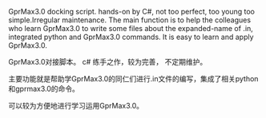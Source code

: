 GprMax3.0 docking script. hands-on by C#, not too perfect, too young too simple.Irregular maintenance.
The main function is to help the colleagues who learn GprMax3.0 to write some files about the expanded-name of .in, integrated python and GprMax3.0 commands.
It is easy to learn and apply GprMax3.0.

GprMax3.0对接脚本。
c# 练手之作，较为完善，
不定期维护。

主要功能就是帮助学GprMax3.0的同仁们进行.in文件的编写，集成了相关python和gprmax3.0的命令。

可以较为方便地进行学习运用GprMax3.0。

